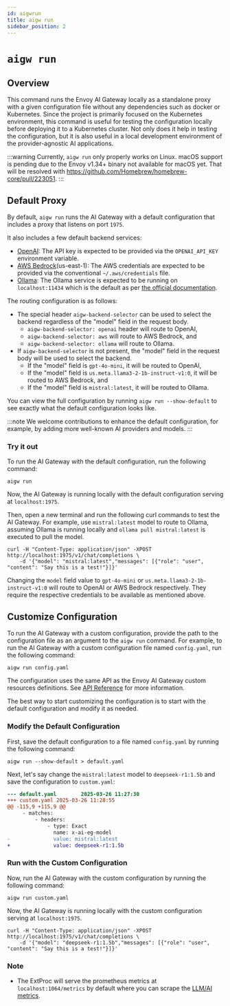 ```yaml
---
id: aigwrun
title: aigw run
sidebar_position: 2
---
```


# `aigw run`

## Overview

This command runs the Envoy AI Gateway locally as a standalone proxy with a given configuration file without any dependencies such as docker or Kubernetes.
Since the project is primarily focused on the Kubernetes environment, this command is useful for testing the configuration locally before deploying it to a Kubernetes cluster.
Not only does it help in testing the configuration, but it is also useful in a local development environment of the provider-agnostic AI applications.

:::warning
Currently, `aigw run` only properly works on Linux. macOS support is pending due to the Envoy v1.34+ binary not available for macOS yet. That will be resolved with https://github.com/Homebrew/homebrew-core/pull/223051.
:::

## Default Proxy

By default, `aigw run` runs the AI Gateway with a default configuration that includes a proxy that listens on port `1975`.

It also includes a few default backend services:
* [OpenAI](https://platform.openai.com/docs/api-reference): The API key is expected to be provided via the `OPENAI_API_KEY` environment variable.
* [AWS Bedrock](https://aws.amazon.com/bedrock/)(us-east-1): The AWS credentials are expected to be provided via the conventional `~/.aws/credentials` file.
* [Ollama](https://ollama.com/): The Ollama service is expected to be running on `localhost:11434` which is the default as per [the official documentation](https://github.com/Ollama/Ollama/blob/main/docs/faq.md#how-can-i-expose-Ollama-on-my-network).

The routing configuration is as follows:
* The special header `aigw-backend-selector` can be used to select the backend regardless of the "model" field in the request body.
  * `aigw-backend-selector: openai` header will route to OpenAI,
  * `aigw-backend-selector: aws` will route to AWS Bedrock, and
  * `aigw-backend-selector: ollama` will route to Ollama.
* If `aigw-backend-selector` is not present, the "model" field in the request body will be used to select the backend.
  * If the "model" field is `gpt-4o-mini`, it will be routed to OpenAI,
  * If the "model" field is `us.meta.llama3-2-1b-instruct-v1:0`, it will be routed to AWS Bedrock, and
  * If the "model" field is `mistral:latest`, it will be routed to Ollama.

You can view the full configuration by running `aigw run --show-default` to see exactly what the default configuration looks like.

:::note
We welcome contributions to enhance the default configuration, for example, by adding more well-known AI providers and models.
:::

### Try it out

To run the AI Gateway with the default configuration, run the following command:
```shell
aigw run
```

Now, the AI Gateway is running locally with the default configuration serving at `localhost:1975`.

Then, open a new terminal and run the following curl commands to test the AI Gateway.
For example, use `mistral:latest` model to route to Ollama, assuming Ollama is running locally and `ollama pull mistral:latest` is executed to pull the model.

```shell
curl -H "Content-Type: application/json" -XPOST http://localhost:1975/v1/chat/completions \
    -d '{"model": "mistral:latest","messages": [{"role": "user", "content": "Say this is a test!"}]}'
```

Changing the `model` field value to `gpt-4o-mini` or `us.meta.llama3-2-1b-instruct-v1:0` will route to OpenAI or AWS Bedrock respectively.
They require the respective credentials to be available as mentioned above.

## Customize Configuration

To run the AI Gateway with a custom configuration, provide the path to the configuration file as an argument to the `aigw run` command.
For example, to run the AI Gateway with a custom configuration file named `config.yaml`, run the following command:

```shell
aigw run config.yaml
```

The configuration uses the same API as the Envoy AI Gateway custom resources definitions. See [API Reference](../api/) for more information.

The best way to start customizing the configuration is to start with the default configuration and modify it as needed.

### Modify the Default Configuration

First, save the default configuration to a file named `config.yaml` by running the following command:

```shell
aigw run --show-default > default.yaml
```

Next, let's say change the `mistral:latest` model to `deepseek-r1:1.5b` and save the configuration to `custom.yaml`:

```diff
--- default.yaml        2025-03-26 11:27:30
+++ custom.yaml 2025-03-26 11:28:55
@@ -115,9 +115,9 @@
     - matches:
         - headers:
             - type: Exact
               name: x-ai-eg-model
-              value: mistral:latest
+              value: deepseek-r1:1.5b
```

### Run with the Custom Configuration

Now, run the AI Gateway with the custom configuration by running the following command:

```shell
aigw run custom.yaml
```

Now, the AI Gateway is running locally with the custom configuration serving at `localhost:1975`.

```shell
curl -H "Content-Type: application/json" -XPOST http://localhost:1975/v1/chat/completions \
    -d '{"model": "deepseek-r1:1.5b","messages": [{"role": "user", "content": "Say this is a test!"}]}'
```

### Note

* The ExtProc will serve the prometheus metrics at `localhost:1064/metrics` by default where you can scrape the [LLM/AI metrics](../capabilities/observability/metrics.md).
